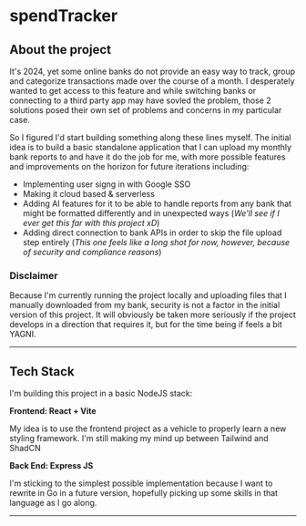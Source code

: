 # spendTracker

## About the project

It's 2024, yet some online banks do not provide an easy way to track, group and categorize transactions made over the course of a month. I desperately wanted to get access to this feature and while switching banks or connecting to a third party app may have sovled the problem, those 2 solutions posed their own set of problems and concerns in my particular case.

So I figured I'd start building something along these lines myself. The initial idea is to build a basic standalone application that I can upload my monthly bank reports to and have it do the job for me, with more possible features and improvements on the horizon for future iterations including:

- Implementing user signg in with Google SSO
- Making it cloud based & serverless
- Adding AI features for it to be able to handle reports from any bank that might be formatted differently and in unexpected ways (_We'll see if I ever get this far with this project xD_)
- Adding direct connection to bank APIs in order to skip the file upload step entirely (_This one feels like a long shot for now, however, because of security and compliance reasons_)

### Disclaimer

Because I'm currently running the project locally and uploading files that I manually downloaded from my bank, security is not a factor in the initial version of this project. It will obviously be taken more seriously if the project develops in a direction that requires it, but for the time being if feels a bit YAGNI.

---

## Tech Stack

I'm building this project in a basic NodeJS stack:

**Frontend: React + Vite**

My idea is to use the frontend project as a vehicle to properly learn a new styling framework. I'm still making my mind up between Tailwind and ShadCN

**Back End: Express JS**

I'm sticking to the simplest possible implementation because I want to rewrite in Go in a future version, hopefully picking up some skills in that language as I go along.

---
